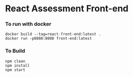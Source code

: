 # React Assessment Front-end

### To run with docker
```
docker build --tag=react-front-end:latest .
docker run -p8080:8080 front-end:latest
```
### To Build

```
npm clean   
npm install
npm start
```